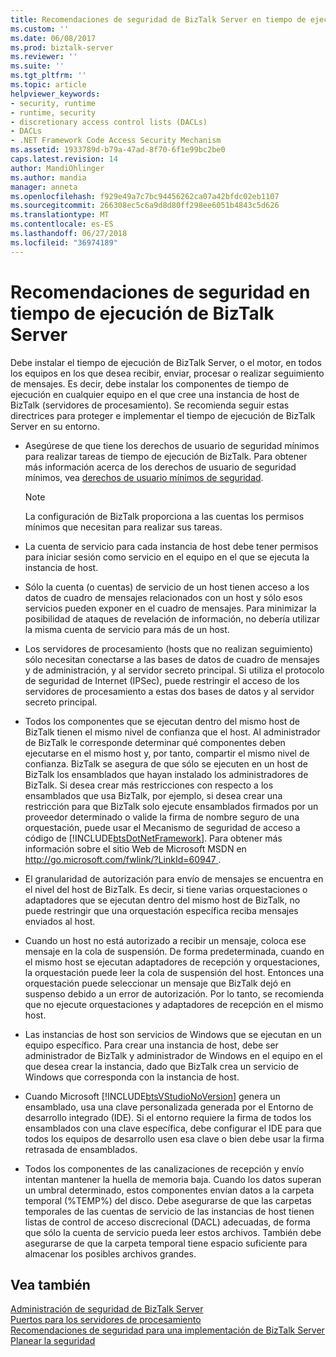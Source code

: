 ```yaml
---
title: Recomendaciones de seguridad de BizTalk Server en tiempo de ejecución | Microsoft Docs
ms.custom: ''
ms.date: 06/08/2017
ms.prod: biztalk-server
ms.reviewer: ''
ms.suite: ''
ms.tgt_pltfrm: ''
ms.topic: article
helpviewer_keywords:
- security, runtime
- runtime, security
- discretionary access control lists (DACLs)
- DACLs
- .NET Framework Code Access Security Mechanism
ms.assetid: 1933789d-b79a-47ad-8f70-6f1e99bc2be0
caps.latest.revision: 14
author: MandiOhlinger
ms.author: mandia
manager: anneta
ms.openlocfilehash: f929e49a7c7bc94456262ca07a42bfdc02eb1107
ms.sourcegitcommit: 266308ec5c6a9d8d80ff298ee6051b4843c5d626
ms.translationtype: MT
ms.contentlocale: es-ES
ms.lasthandoff: 06/27/2018
ms.locfileid: "36974189"
---
```

# <a name="biztalk-server-runtime-security-recommendations"></a>Recomendaciones de seguridad en tiempo de ejecución de BizTalk Server
Debe instalar el tiempo de ejecución de BizTalk Server, o el motor, en todos los equipos en los que desea recibir, enviar, procesar o realizar seguimiento de mensajes. Es decir, debe instalar los componentes de tiempo de ejecución en cualquier equipo en el que cree una instancia de host de BizTalk (servidores de procesamiento). Se recomienda seguir estas directrices para proteger e implementar el tiempo de ejecución de BizTalk Server en su entorno.  
  
- Asegúrese de que tiene los derechos de usuario de seguridad mínimos para realizar tareas de tiempo de ejecución de BizTalk. Para obtener más información acerca de los derechos de usuario de seguridad mínimos, vea [derechos de usuario mínimos de seguridad](../core/minimum-security-user-rights.md).  
  
  > [!NOTE]
  >  La configuración de BizTalk proporciona a las cuentas los permisos mínimos que necesitan para realizar sus tareas.  
  
- La cuenta de servicio para cada instancia de host debe tener permisos para iniciar sesión como servicio en el equipo en el que se ejecuta la instancia de host.  
  
- Sólo la cuenta (o cuentas) de servicio de un host tienen acceso a los datos de cuadro de mensajes relacionados con un host y sólo esos servicios pueden exponer en el cuadro de mensajes. Para minimizar la posibilidad de ataques de revelación de información, no debería utilizar la misma cuenta de servicio para más de un host.  
  
- Los servidores de procesamiento (hosts que no realizan seguimiento) sólo necesitan conectarse a las bases de datos de cuadro de mensajes y de administración, y al servidor secreto principal. Si utiliza el protocolo de seguridad de Internet (IPSec), puede restringir el acceso de los servidores de procesamiento a estas dos bases de datos y al servidor secreto principal.  
  
- Todos los componentes que se ejecutan dentro del mismo host de BizTalk tienen el mismo nivel de confianza que el host. Al administrador de BizTalk le corresponde determinar qué componentes deben ejecutarse en el mismo host y, por tanto, compartir el mismo nivel de confianza. BizTalk se asegura de que sólo se ejecuten en un host de BizTalk los ensamblados que hayan instalado los administradores de BizTalk. Si desea crear más restricciones con respecto a los ensamblados que usa BizTalk, por ejemplo, si desea crear una restricción para que BizTalk solo ejecute ensamblados firmados por un proveedor determinado o valide la firma de nombre seguro de una orquestación, puede usar el Mecanismo de seguridad de acceso a código de [!INCLUDE[btsDotNetFramework](../includes/btsdotnetframework-md.md)]. Para obtener más información sobre el sitio Web de Microsoft MSDN en [ http://go.microsoft.com/fwlink/?LinkId=60947 ](http://go.microsoft.com/fwlink/?LinkId=60947).  
  
- El granularidad de autorización para envío de mensajes se encuentra en el nivel del host de BizTalk. Es decir, si tiene varias orquestaciones o adaptadores que se ejecutan dentro del mismo host de BizTalk, no puede restringir que una orquestación específica reciba mensajes enviados al host.  
  
- Cuando un host no está autorizado a recibir un mensaje, coloca ese mensaje en la cola de suspensión. De forma predeterminada, cuando en el mismo host se ejecutan adaptadores de recepción y orquestaciones, la orquestación puede leer la cola de suspensión del host. Entonces una orquestación puede seleccionar un mensaje que BizTalk dejó en suspenso debido a un error de autorización. Por lo tanto, se recomienda que no ejecute orquestaciones y adaptadores de recepción en el mismo host.  
  
- Las instancias de host son servicios de Windows que se ejecutan en un equipo específico. Para crear una instancia de host, debe ser administrador de BizTalk y administrador de Windows en el equipo en el que desea crear la instancia, dado que BizTalk crea un servicio de Windows que corresponda con la instancia de host.  
  
- Cuando Microsoft [!INCLUDE[btsVStudioNoVersion](../includes/btsvstudionoversion-md.md)] genera un ensamblado, usa una clave personalizada generada por el Entorno de desarrollo integrado (IDE). Si el entorno requiere la firma de todos los ensamblados con una clave específica, debe configurar el IDE para que todos los equipos de desarrollo usen esa clave o bien debe usar la firma retrasada de ensamblados.  
  
- Todos los componentes de las canalizaciones de recepción y envío intentan mantener la huella de memoria baja. Cuando los datos superan un umbral determinado, estos componentes envían datos a la carpeta temporal (%TEMP%) del disco. Debe asegurarse de que las carpetas temporales de las cuentas de servicio de las instancias de host tienen listas de control de acceso discrecional (DACL) adecuadas, de forma que sólo la cuenta de servicio pueda leer estos archivos. También debe asegurarse de que la carpeta temporal tiene espacio suficiente para almacenar los posibles archivos grandes.  
  
## <a name="see-also"></a>Vea también  
 [Administración de seguridad de BizTalk Server](../core/managing-biztalk-server-security.md)   
 [Puertos para los servidores de procesamiento](../core/ports-for-the-processing-servers.md)   
 [Recomendaciones de seguridad para una implementación de BizTalk Server](../core/security-recommendations-for-a-biztalk-server-deployment.md)   
 [Planear la seguridad](../core/planning-for-security.md)